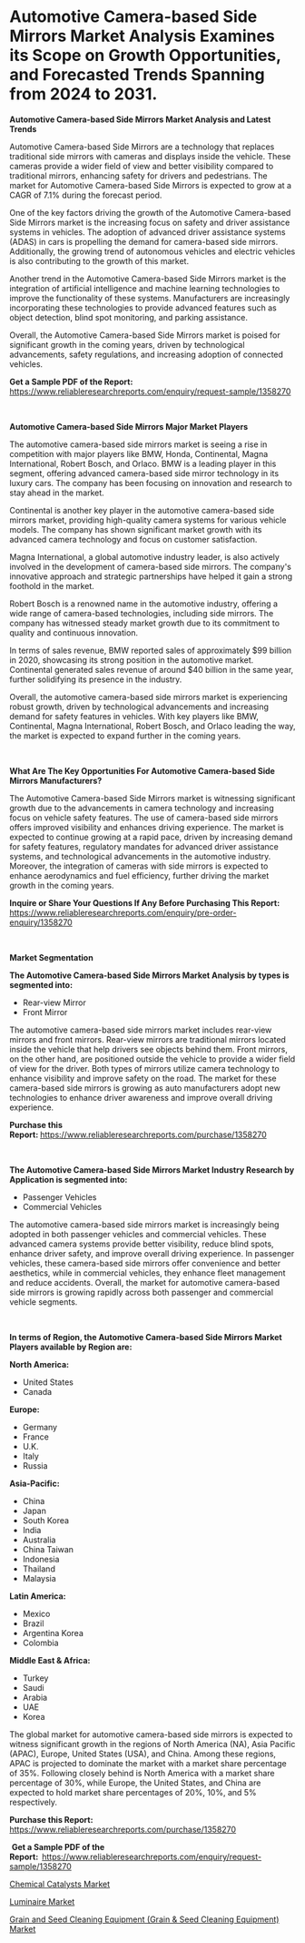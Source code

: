 <p><h1>Automotive Camera-based Side Mirrors Market Analysis Examines its Scope on Growth Opportunities, and Forecasted Trends Spanning from 2024 to 2031.</h1></p><p><strong>Automotive Camera-based Side Mirrors Market Analysis and Latest Trends</strong></p>
<p><p>Automotive Camera-based Side Mirrors are a technology that replaces traditional side mirrors with cameras and displays inside the vehicle. These cameras provide a wider field of view and better visibility compared to traditional mirrors, enhancing safety for drivers and pedestrians. The market for Automotive Camera-based Side Mirrors is expected to grow at a CAGR of 7.1% during the forecast period.</p><p>One of the key factors driving the growth of the Automotive Camera-based Side Mirrors market is the increasing focus on safety and driver assistance systems in vehicles. The adoption of advanced driver assistance systems (ADAS) in cars is propelling the demand for camera-based side mirrors. Additionally, the growing trend of autonomous vehicles and electric vehicles is also contributing to the growth of this market.</p><p>Another trend in the Automotive Camera-based Side Mirrors market is the integration of artificial intelligence and machine learning technologies to improve the functionality of these systems. Manufacturers are increasingly incorporating these technologies to provide advanced features such as object detection, blind spot monitoring, and parking assistance.</p><p>Overall, the Automotive Camera-based Side Mirrors market is poised for significant growth in the coming years, driven by technological advancements, safety regulations, and increasing adoption of connected vehicles.</p></p>
<p><strong>Get a Sample PDF of the Report:&nbsp;</strong> <a href="https://www.reliableresearchreports.com/enquiry/request-sample/1358270">https://www.reliableresearchreports.com/enquiry/request-sample/1358270</a></p>
<p>&nbsp;</p>
<p><strong>Automotive Camera-based Side Mirrors Major Market Players</strong></p>
<p><p>The automotive camera-based side mirrors market is seeing a rise in competition with major players like BMW, Honda, Continental, Magna International, Robert Bosch, and Orlaco. BMW is a leading player in this segment, offering advanced camera-based side mirror technology in its luxury cars. The company has been focusing on innovation and research to stay ahead in the market.</p><p>Continental is another key player in the automotive camera-based side mirrors market, providing high-quality camera systems for various vehicle models. The company has shown significant market growth with its advanced camera technology and focus on customer satisfaction.</p><p>Magna International, a global automotive industry leader, is also actively involved in the development of camera-based side mirrors. The company's innovative approach and strategic partnerships have helped it gain a strong foothold in the market.</p><p>Robert Bosch is a renowned name in the automotive industry, offering a wide range of camera-based technologies, including side mirrors. The company has witnessed steady market growth due to its commitment to quality and continuous innovation.</p><p>In terms of sales revenue, BMW reported sales of approximately $99 billion in 2020, showcasing its strong position in the automotive market. Continental generated sales revenue of around $40 billion in the same year, further solidifying its presence in the industry.</p><p>Overall, the automotive camera-based side mirrors market is experiencing robust growth, driven by technological advancements and increasing demand for safety features in vehicles. With key players like BMW, Continental, Magna International, Robert Bosch, and Orlaco leading the way, the market is expected to expand further in the coming years.</p></p>
<p>&nbsp;</p>
<p><strong>What Are The Key Opportunities For Automotive Camera-based Side Mirrors Manufacturers?</strong></p>
<p><p>The Automotive Camera-based Side Mirrors market is witnessing significant growth due to the advancements in camera technology and increasing focus on vehicle safety features. The use of camera-based side mirrors offers improved visibility and enhances driving experience. The market is expected to continue growing at a rapid pace, driven by increasing demand for safety features, regulatory mandates for advanced driver assistance systems, and technological advancements in the automotive industry. Moreover, the integration of cameras with side mirrors is expected to enhance aerodynamics and fuel efficiency, further driving the market growth in the coming years.</p></p>
<p><strong>Inquire or Share Your Questions If Any Before Purchasing This Report:</strong> <a href="https://www.reliableresearchreports.com/enquiry/pre-order-enquiry/1358270">https://www.reliableresearchreports.com/enquiry/pre-order-enquiry/1358270</a></p>
<p>&nbsp;</p>
<p><strong>Market Segmentation</strong></p>
<p><strong>The Automotive Camera-based Side Mirrors Market Analysis by types is segmented into:</strong></p>
<p><ul><li>Rear-view Mirror</li><li>Front Mirror</li></ul></p>
<p><p>The automotive camera-based side mirrors market includes rear-view mirrors and front mirrors. Rear-view mirrors are traditional mirrors located inside the vehicle that help drivers see objects behind them. Front mirrors, on the other hand, are positioned outside the vehicle to provide a wider field of view for the driver. Both types of mirrors utilize camera technology to enhance visibility and improve safety on the road. The market for these camera-based side mirrors is growing as auto manufacturers adopt new technologies to enhance driver awareness and improve overall driving experience.</p></p>
<p><strong>Purchase this Report:&nbsp;</strong><a href="https://www.reliableresearchreports.com/purchase/1358270">https://www.reliableresearchreports.com/purchase/1358270</a></p>
<p>&nbsp;</p>
<p><strong>The Automotive Camera-based Side Mirrors Market Industry Research by Application is segmented into:</strong></p>
<p><ul><li>Passenger Vehicles</li><li>Commercial Vehicles</li></ul></p>
<p><p>The automotive camera-based side mirrors market is increasingly being adopted in both passenger vehicles and commercial vehicles. These advanced camera systems provide better visibility, reduce blind spots, enhance driver safety, and improve overall driving experience. In passenger vehicles, these camera-based side mirrors offer convenience and better aesthetics, while in commercial vehicles, they enhance fleet management and reduce accidents. Overall, the market for automotive camera-based side mirrors is growing rapidly across both passenger and commercial vehicle segments.</p></p>
<p>&nbsp;</p>
<p><strong>In terms of Region, the Automotive Camera-based Side Mirrors Market Players available by Region are:</strong></p>
<p>
    <p> <strong> North America: </strong>
        <ul>
            <li>United States</li>
            <li>Canada</li>
        </ul>
        </p> 
    <p> <strong> Europe: </strong>
        <ul>
            <li>Germany</li>
            <li>France</li>
            <li>U.K.</li>
            <li>Italy</li>
            <li>Russia</li>
        </ul>
        </p> 
    <p> <strong> Asia-Pacific: </strong>
        <ul>
            <li>China</li>
            <li>Japan</li>
            <li>South Korea</li>
            <li>India</li>
            <li>Australia</li>
            <li>China Taiwan</li>
            <li>Indonesia</li>
            <li>Thailand</li>
            <li>Malaysia</li>
        </ul>
        </p> 
    <p> <strong> Latin America: </strong>
        <ul>
            <li>Mexico</li>
            <li>Brazil</li>
            <li>Argentina Korea</li>
            <li>Colombia</li>
        </ul>
        </p> 
    <p> <strong> Middle East & Africa: </strong>
        <ul>
            <li>Turkey</li>
            <li>Saudi</li>
            <li>Arabia</li>
            <li>UAE</li>
            <li>Korea</li>
        </ul>
    </p>
    </p>
<p><p>The global market for automotive camera-based side mirrors is expected to witness significant growth in the regions of North America (NA), Asia Pacific (APAC), Europe, United States (USA), and China. Among these regions, APAC is projected to dominate the market with a market share percentage of 35%. Following closely behind is North America with a market share percentage of 30%, while Europe, the United States, and China are expected to hold market share percentages of 20%, 10%, and 5% respectively.</p></p>
<p><strong>Purchase this Report: </strong><a href="https://www.reliableresearchreports.com/purchase/1358270">https://www.reliableresearchreports.com/purchase/1358270</a></p>
<p>&nbsp;<strong>Get a Sample PDF of the Report:&nbsp;&nbsp;</strong><a href="https://www.reliableresearchreports.com/enquiry/request-sample/1358270">https://www.reliableresearchreports.com/enquiry/request-sample/1358270</a></p>
<p><strong></strong></p>
<p><p><a href="https://view.publitas.com/reportprime-1/chemical-catalysts-market-share-market-new-trends-analysis-report-by-type-by-application-by-end-use-by-region-and-segment-forecasts-2023-2030/">Chemical Catalysts Market</a></p><p><a href="https://view.publitas.com/reportprime-1/luminaire-market-size-and-examines-its-market-scope-with-a-primary-focus-on-growth-opportunities-and-forecasted-trends-spanning-from-2023-to-2030/">Luminaire Market</a></p><p><a href="https://view.publitas.com/reportprime-1/grain-and-seed-cleaning-equipment-grain-seed-cleaning-equipment-market-size-growing-and-forecasted-for-period-from-2023-2030-and-provides-complete-market-analysis-of-this-market/">Grain and Seed Cleaning Equipment (Grain & Seed Cleaning Equipment) Market</a></p></p>
